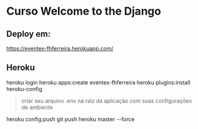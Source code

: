 # Curso Welcome to the Django

Deploy em:
---
https://eventex-fhferreira.herokuapp.com/


Heroku
---
heroku login
heroku apps:create eventex-fhferreira
heroku plugins:install heroku-config
> criar seu arquivo .env na raiz da aplicação com suas configurações de ambiente

heroku config:push
git push heroku master --force